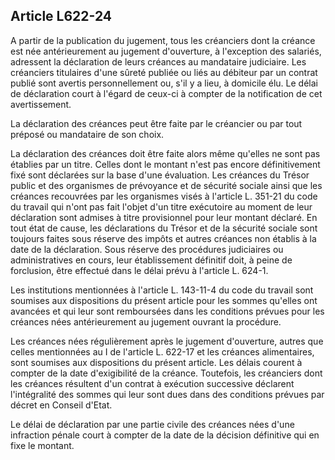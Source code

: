 Article L622-24
----
A partir de la publication du jugement, tous les créanciers dont la créance est
née antérieurement au jugement d'ouverture, à l'exception des salariés,
adressent la déclaration de leurs créances au mandataire judiciaire. Les
créanciers titulaires d'une sûreté publiée ou liés au débiteur par un contrat
publié sont avertis personnellement ou, s'il y a lieu, à domicile élu. Le délai
de déclaration court à l'égard de ceux-ci à compter de la notification de cet
avertissement.

La déclaration des créances peut être faite par le créancier ou par tout préposé
ou mandataire de son choix.

La déclaration des créances doit être faite alors même qu'elles ne sont pas
établies par un titre. Celles dont le montant n'est pas encore définitivement
fixé sont déclarées sur la base d'une évaluation. Les créances du Trésor public
et des organismes de prévoyance et de sécurité sociale ainsi que les créances
recouvrées par les organismes visés à l'article L. 351-21 du code du travail qui
n'ont pas fait l'objet d'un titre exécutoire au moment de leur déclaration sont
admises à titre provisionnel pour leur montant déclaré. En tout état de cause,
les déclarations du Trésor et de la sécurité sociale sont toujours faites sous
réserve des impôts et autres créances non établis à la date de la déclaration.
Sous réserve des procédures judiciaires ou administratives en cours, leur
établissement définitif doit, à peine de forclusion, être effectué dans le délai
prévu à l'article L. 624-1.

Les institutions mentionnées à l'article L. 143-11-4 du code du travail sont
soumises aux dispositions du présent article pour les sommes qu'elles ont
avancées et qui leur sont remboursées dans les conditions prévues pour les
créances nées antérieurement au jugement ouvrant la procédure.

Les créances nées régulièrement après le jugement d'ouverture, autres que celles
mentionnées au I de l'article L. 622-17 et les créances alimentaires, sont
soumises aux dispositions du présent article. Les délais courent à compter de la
date d'exigibilité de la créance. Toutefois, les créanciers dont les créances
résultent d'un contrat à exécution successive déclarent l'intégralité des sommes
qui leur sont dues dans des conditions prévues par décret en Conseil d'Etat.

Le délai de déclaration par une partie civile des créances nées d'une infraction
pénale court à compter de la date de la décision définitive qui en fixe le
montant.
